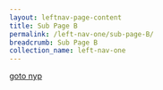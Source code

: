 ```yaml
---
layout: leftnav-page-content
title: Sub Page B
permalink: /left-nav-one/sub-page-B/
breadcrumb: Sub Page B
collection_name: left-nav-one
---
```

[goto nyp](http://www.nyp.edu.sg "goto nyp")

